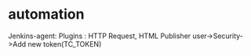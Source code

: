 # automation
Jenkins-agent:
    Plugins : HTTP Request, HTML Publisher
user->Security->Add new token(TC_TOKEN)
